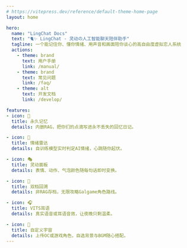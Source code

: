 ```yaml
---
# https://vitepress.dev/reference/default-theme-home-page
layout: home

hero:
  name: "LingChat Docs"
  text: "🐈✨ LingChat - 灵动の人工智能聊天陪伴助手"
  tagline: 一个能记住你、懂你情绪、用声音和画面陪你谈心的高自由度虚拟恋人系统
  actions:
    - theme: brand
      text: 用户手册
      link: /manual/
    - theme: brand
      text: 常见问题
      link: /faq/
    - theme: alt
      text: 开发文档
      link: /develop/

features:
- icon: 💾  
  title: 永久记忆  
  details: 内嵌RAG，把你们的点滴写进永不丢失的回忆日记。  

- icon: 🧠  
  title: 情绪雷达  
  details: 自训练模型实时判定AI情绪，心跳随你起伏。  

- icon: 🎭  
  title: 灵动面板  
  details: 表情、动作、气泡颜色随每句话即时变换。  

- icon: 💾  
  title: 双档回溯  
  details: 非RAG存档，无限攻略Galgame角色路线。  

- icon: 🎧  
  title: VITS耳语  
  details: 真实语音或耳语音效，让夜晚只剩温柔。  

- icon: 🎨  
  title: 自定义宇宙  
  details: 上传OC或游戏角色，自选背景与BGM随心搭配。
---
```


